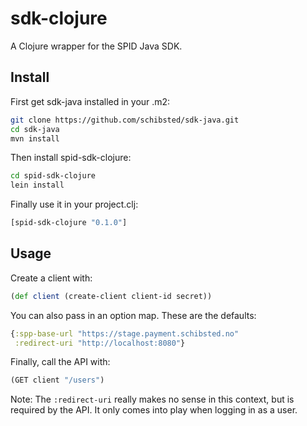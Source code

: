 # sdk-clojure

A Clojure wrapper for the SPID Java SDK.

## Install

First get sdk-java installed in your .m2:

```sh
git clone https://github.com/schibsted/sdk-java.git
cd sdk-java
mvn install
```

Then install spid-sdk-clojure:

```sh
cd spid-sdk-clojure
lein install
```

Finally use it in your project.clj:

```clj
[spid-sdk-clojure "0.1.0"]
```

## Usage

Create a client with:

```clj
(def client (create-client client-id secret))
```

You can also pass in an option map. These are the defaults:

```clj
{:spp-base-url "https://stage.payment.schibsted.no"
 :redirect-uri "http://localhost:8080"}
```

Finally, call the API with:

```clj
(GET client "/users")
```

Note: The `:redirect-uri` really makes no sense in this context, but
is required by the API. It only comes into play when logging in as a user.
